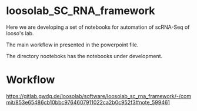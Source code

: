 # loosolab_SC_RNA_framework

Here we are developing a set of notebooks for automation of scRNA-Seq of looso's lab.

The main workflow in presented in the powerpoint file.

The directory nooteboks has the notebooks under development.

# Workflow

https://gitlab.gwdg.de/loosolab/software/loosolab_sc_rna_framework/-/commit/853e65486cb10bbc9764607911022ca2b0c952f3#note_599461
